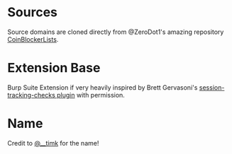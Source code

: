 # Sources
Source domains are cloned directly from @ZeroDot1's amazing repository [CoinBlockerLists](https://github.com/ZeroDot1/CoinBlockerLists).

# Extension Base
Burp Suite Extension if very heavily inspired by Brett Gervasoni's [session-tracking-checks plugin](https://portswigger.net/bappstore/1ab99dc6b61b45469759fdc38f371278) with permission.

# Name
Credit to [@__timk](https://twitter.com/__timk) for the name!

